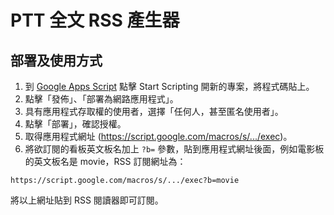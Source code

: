# PTT 全文 RSS 產生器

## 部署及使用方式

1. 到 [Google Apps Script](https://www.google.com/script/start/) 點擊 Start Scripting 開新的專案，將程式碼貼上。
1. 點擊「發佈」、「部署為網路應用程式」。
1. 具有應用程式存取權的使用者，選擇「任何人，甚至匿名使用者」。
1. 點擊「部署」，確認授權。
1. 取得應用程式網址 (https://script.google.com/macros/s/.../exec)。
1. 將欲訂閱的看板英文板名加上 `?b=` 參數，貼到應用程式網址後面，例如電影板的英文板名是 movie，RSS 訂閱網址為：

```
https://script.google.com/macros/s/.../exec?b=movie
```

將以上網址貼到 RSS 閱讀器即可訂閱。
